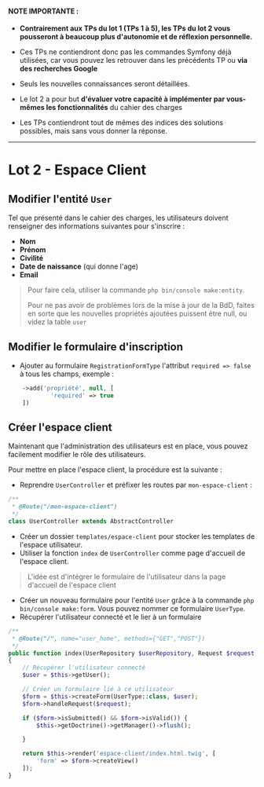 #### NOTE IMPORTANTE : 

* **Contrairement aux TPs du lot 1 (TPs 1 à 5), les TPs du lot 2 vous pousseront à beaucoup plus d'autonomie et de réflexion personnelle.**

* Ces TPs ne contiendront donc pas les commandes Symfony déjà utilisées, car vous pouvez les retrouver dans les précédents TP ou **via des recherches Google**
* Seuls les nouvelles connaissances seront détaillées. 
* Le lot 2 a pour but **d'évaluer votre capacité à implémenter par vous-mêmes les fonctionnalités** du cahier des charges
* Les TPs contiendront tout de mêmes des indices des solutions possibles, mais sans vous donner la réponse. 

___

# Lot 2 - Espace Client

## Modifier l'entité `User`

Tel que présenté dans le cahier des charges, les utilisateurs doivent renseigner des informations suivantes pour s'inscrire : 
* **Nom**
* **Prénom**
* **Civilité**
* **Date de naissance** (qui donne l'age)
* **Email**

> Pour faire cela, utiliser la commande `php bin/console make:entity`.
> 
> Pour ne pas avoir de problèmes lors de la mise à jour de la BdD, faites en sorte que les nouvelles propriétés ajoutées puissent être null, ou videz la table `user`

## Modifier le formulaire d'inscription

* Ajouter au formulaire `RegistrationFormType` l'attribut `required => false` à tous les champs, exemple : 
```php 
    ->add('propriété', null, [
            'required' => true
    ])
```


## Créer l'espace client
Maintenant que l'administration des utilisateurs est en place, vous pouvez facilement modifier le rôle des utilisateurs.

Pour mettre en place l'espace client, la procédure est la suivante : 

* Reprendre `UserController` et préfixer les routes par `mon-espace-client` : 

```php
/**
 * @Route("/mon-espace-client")
 */
class UserController extends AbstractController
```

* Créer un dossier `templates/espace-client` pour stocker les templates de l'espace utilisateur.
* Utiliser la fonction `index` de `UserController` comme page d'accueil de l'espace client.
> L'idée est d'intégrer le formulaire de l'utilisateur dans la page d'accueil de l'espace client
  * Créer un nouveau formulaire pour l'entité `User` grâce à la commande `php bin/console make:form`. Vous pouvez nommer ce formulaire `UserType`.
  * Récupérer l'utilisateur connecté et le lier à un formulaire 

```php
/**
 * @Route("/", name="user_home", methods={"GET","POST"})
 */
public function index(UserRepository $userRepository, Request $request): Response
{
    // Récupérer l'utilisateur connecté
    $user = $this->getUser(); 

    // Créer un formulaire lié à ce utilisateur
    $form = $this->createForm(UserType::class, $user);
    $form->handleRequest($request);

    if ($form->isSubmitted() && $form->isValid()) {
        $this->getDoctrine()->getManager()->flush();

    }

    return $this->render('espace-client/index.html.twig', [
        'form' => $form->createView()
    ]);
}
```

